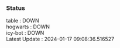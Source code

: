 ### Status


table : DOWN  
hogwarts : DOWN  
icy-bot : DOWN  
Latest Update : 2024-01-17 09:08:36.516527
